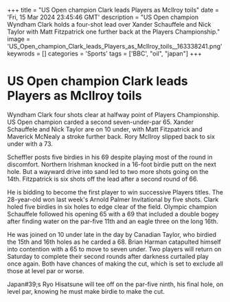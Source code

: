 +++
title = "US Open champion Clark leads Players as McIlroy toils"
date = 'Fri, 15 Mar 2024 23:45:46 GMT'
description = "US Open champion Wyndham Clark holds a four-shot lead over Xander Schauffele and Nick Taylor with Matt Fitzpatrick one further back at the Players Championship."
image = 'US_Open_champion_Clark_leads_Players_as_McIlroy_toils__163338241.png'
keywrods =  []
categories = 'Sports'
tags = ['BBC', "oil", "japan"]
+++

# US Open champion Clark leads Players as McIlroy toils

Wyndham Clark four shots clear at halfway point of Players Championship.
US Open champion carded a second seven-under-par 65.
Xander Schauffele and Nick Taylor are on 10 under, with Matt Fitzpatrick and Maverick McNealy a stroke further back.
Rory McIlroy slipped back to six under with a 73.

Scheffler posts five birdies in his 69 despite playing most of the round in discomfort.
Northern Irishman knocked in a 16-foot birdie putt on the next hole.
But a wayward drive into sand led to two more shots going on the 14th.
Fitzpatrick is six shots off the lead after a second round of 66.

He is bidding to become the first player to win successive Players titles.
The 28-year-old won last week's Arnold Palmer Invitational by five shots.
Clark holed five birdies in six holes to edge clear of the field.
Olympic champion Schauffele followed his opening 65 with a 69 that included a double bogey after finding water on the par-five 11th and an eagle three on the long 16th.

He was joined on 10 under late in the day by Canadian Taylor, who birdied the 15th and 16th holes as he carded a 68.
Brian Harman catapulted himself into contention with a 65 to move to seven under.
Two players will return on Saturday to complete their second rounds after darkness curtailed play once again.
Both have chances of making the cut, which is set to exclude all those at level par or worse.

Japan<bb>#39;s Ryo Hisatsune will tee off on the par-five ninth, his final hole, on level par, knowing he must make birdie to make the cut.


